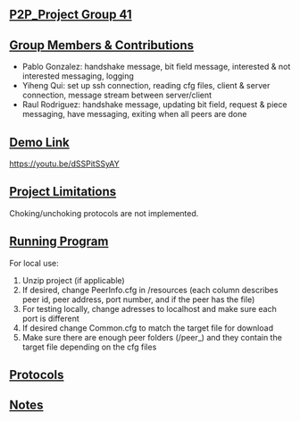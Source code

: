 ## <u>P2P_Project Group 41</u>

## <u>Group Members & Contributions</u>

- Pablo Gonzalez: handshake message, bit field message, interested & not interested messaging, logging
- Yiheng Qui: set up ssh connection, reading cfg files, client & server connection, message stream between server/client
- Raul Rodriguez: handshake message, updating bit field, request & piece messaging, have messaging, exiting when all peers are done

## <u>Demo Link</u>

https://youtu.be/dSSPitSSyAY

## <u>Project Limitations</u>

Choking/unchoking protocols are not implemented.

## <u>Running Program</u>

For local use:
1. Unzip project (if applicable)
2. If desired, change PeerInfo.cfg in /resources (each column describes peer id, peer address, port number, and if the peer has the file)
3. For testing locally, change adresses to localhost and make sure each port is different
4. If desired change Common.cfg to match the target file for download
5. Make sure there are enough peer folders (/peer_<peer id>) and they contain the target file depending on the cfg files

## <u>Protocols</u>

## <u>Notes</u>

